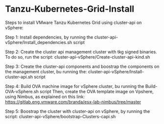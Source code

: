 # Tanzu-Kubernetes-Grid-Install
Steps to install VMware Tanzu Kubernetes Grid using cluster-api on vSphere:

Step 1: Install dependencies, by running the cluster-api-vSphere/Install_dependencies.sh script

Step 2: Create the cluster api management cluster with tkg signed binaries. To do so, run the script: cluster-api-vSphere/Create-cluster-api-kind.sh

Step 3: Create the cluster-api components and boostrap the components on the management cluster, bu running the: cluster-api-vSphere/Install-cluster-api.sh script

Step 4: Build OVA machine image for vSphere cluster, bu running the Build-OVA-vSphere.sh script Then, create the OVA template image on Vpshere, using Nimbus, as explained on this link: https://gitlab.eng.vmware.com/branda/esx-lab-nimbus/tree/master

Step 5: Boostrap the cluster with cluster-api on vSphere, by running the script: cluster-api-vSphere/bootstrap-Clusters-capi.sh
